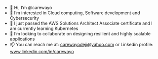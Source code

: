 - 👋 Hi, I’m @carewayo
- 👀 I’m interested in Cloud computing, Software development and Cybersecurity
- 🌱 I just passed the AWS Solutions Architect Associate certificate and I am currently learning Kubernetes
- 💞️ I’m looking to collaborate on designing resilient and highly scalable applications
- 📫 You can reach me at: carewayodeji@yahoo.com or Linkedin profile: www.linkedin.com/in/carewayo

<!---
carewayo/carewayo is a ✨ special ✨ repository because its `README.md` (this file) appears on your GitHub profile.
You can click the Preview link to take a look at your changes.
--->
